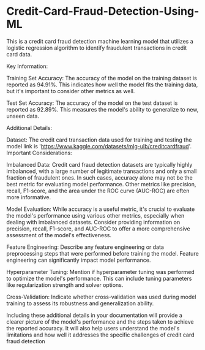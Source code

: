 # Credit-Card-Fraud-Detection-Using-ML
This is a credit card fraud detection machine learning model that utilizes a logistic regression algorithm to identify fraudulent transactions in credit card data.

Key Information:

Training Set Accuracy: The accuracy of the model on the training dataset is reported as 94.91%. This indicates how well the model fits the training data, but it's important to consider other metrics as well.

Test Set Accuracy: The accuracy of the model on the test dataset is reported as 92.89%. This measures the model's ability to generalize to new, unseen data.

Additional Details:

Dataset: The credit card transaction data used for training and testing the model link is 'https://www.kaggle.com/datasets/mlg-ulb/creditcardfraud'.
Important Considerations:

Imbalanced Data: Credit card fraud detection datasets are typically highly imbalanced, with a large number of legitimate transactions and only a small fraction of fraudulent ones. In such cases, accuracy alone may not be the best metric for evaluating model performance. Other metrics like precision, recall, F1-score, and the area under the ROC curve (AUC-ROC) are often more informative.

Model Evaluation: While accuracy is a useful metric, it's crucial to evaluate the model's performance using various other metrics, especially when dealing with imbalanced datasets. Consider providing information on precision, recall, F1-score, and AUC-ROC to offer a more comprehensive assessment of the model's effectiveness.

Feature Engineering: Describe any feature engineering or data preprocessing steps that were performed before training the model. Feature engineering can significantly impact model performance.

Hyperparameter Tuning: Mention if hyperparameter tuning was performed to optimize the model's performance. This can include tuning parameters like regularization strength and solver options.

Cross-Validation: Indicate whether cross-validation was used during model training to assess its robustness and generalization ability.

Including these additional details in your documentation will provide a clearer picture of the model's performance and the steps taken to achieve the reported accuracy. It will also help users understand the model's limitations and how well it addresses the specific challenges of credit card fraud detection
